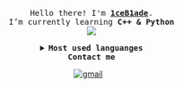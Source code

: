 <p align="center">
    <br>
    <samp>
        Hello there! I'm <b><a href="https://github.com/">1ceB1ade</a></b>.
        <br> I’m currently learning <b>C++ & Python</b>
        <br>
    </samp>
    <img align="middle"
        src="https://github-readme-stats.vercel.app/api?username=1ceB1ade&show_icons=true&theme=synthwave&hide_title=true" />
</p>

<details align="center">
    <summary> <b> <samp> Most used languanges </samp></b></summary>
    <samp>
        <img align="middle"
            src="https://github-readme-stats.vercel.app/api/top-langs/?username=1ceB1ade&hide_title=true&layout=compact" />
    </samp>
</details>

<div align="center">
    <b> <samp> Contact me </samp></b>
    <br>

[![gmail](https://img.shields.io/badge/-Gmail-c14438?style=flat-square&logo=Gmail&logoColor=white&link=mailto:aselterik@gmail.com)](mailto:aselterik@gmail.com)&nbsp; &nbsp;

</div>
